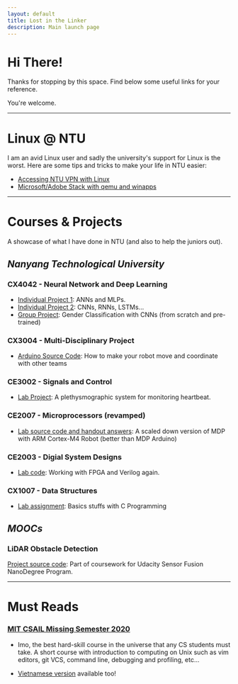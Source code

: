 ```yaml
---
layout: default
title: Lost in the Linker
description: Main launch page
---
```

# Hi There!
Thanks for stopping by this space. Find below some useful links for your reference.

You're welcome.

--- 
# Linux @ NTU
I am an avid Linux user and sadly the university's support for Linux is the worst. 
Here are some tips and tricks to make your life in NTU easier:
- [Accessing NTU VPN with Linux](https://gist.github.com/pupboss/581fc9eb5c4654637837303eef33e3c3#file-ntuvpn-sh)
- [Microsoft/Adobe Stack with qemu and winapps](https://github.com/Fmstrat/winapps)

--- 
# Courses & Projects
A showcase of what I have done in NTU (and also to help the juniors out).
## *Nanyang Technological University*
### CX4042 - Neural Network and Deep Learning
  - [Individual Project 1](https://github.com/AnhTuDo1998/CE4042-Assignment1): ANNs and MLPs.
  - [Individual Project 2](https://github.com/AnhTuDo1998/CE4042-Assignment2): CNNs, RNNs, LSTMs...
  - [Group Project](https://github.com/AnhTuDo1998/CE4042-Group): Gender Classification with CNNs (from scratch and pre-trained)

### CX3004 - Multi-Disciplinary Project
  - [Arduino Source Code](https://github.com/AnhTuDo1998/CE3004---Mdp-Group-14-Arduino): How to make your robot move and coordinate with other teams

### CE3002 - Signals and Control
  - [Lab Project](https://github.com/AnhTuDo1998/CE3002-Signals-Control): A plethysmographic system for monitoring heartbeat.

### CE2007 - Microprocessors (revamped)
  - [Lab source code and handout answers](https://github.com/AnhTuDo1998/CE2007---Microprocessors): A scaled down version of MDP with ARM Cortex-M4 Robot (better than MDP Arduino)

### CE2003 - Digial System Designs
  - [Lab code](https://github.com/AnhTuDo1998/ce2003-Digital-Systems-Design): Working with FPGA and Verilog again.

### CX1007 - Data Structures
  - [Lab assignment](https://github.com/AnhTuDo1998/CE1007_DataStructure): Basics stuffs with C Programming





## *MOOCs*

### LiDAR Obstacle Detection
[Project source code](https://github.com/AnhTuDo1998/Lidar-Obstacle-Detection): Part of coursework for Udacity Sensor Fusion NanoDegree Program.

---
# Must Reads

### [MIT CSAIL Missing Semester 2020](https://missing.csail.mit.edu/)

  - Imo, the best hard-skill course in the universe that any CS students must take. A short course with introduction to computing on Unix such as vim editors, git VCS, command line, debugging and profiling, etc...

  - [Vietnamese version](https://missing-semester-vn.github.io/) available too!

